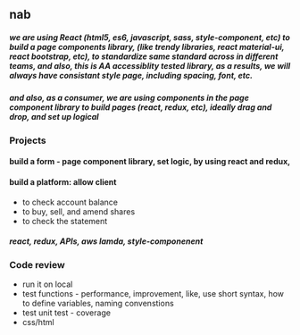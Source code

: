 ## nab

##### we are using React (html5, es6, javascript, sass, style-component, etc) to build a page components library, (like trendy libraries, react material-ui, react bootstrap, etc), to standardize same standard across in different teams, and also, this is AA accessiblity tested library, as a results, we will always have consistant style page, including spacing, font, etc.

##### and also, as a consumer, we are using components in the page component library to build pages (react, redux, etc), ideally drag and drop, and set up logical

### Projects
#### build a form - page component library, set logic, by using react and redux, 
#### build a platform: allow client
- to check account balance
- to buy, sell, and amend shares
- to check the statement
##### react, redux, APIs, aws lamda, style-componenent


### Code review
- run it on local
- test functions - performance, improvement, like, use short syntax, how to define variables, naming convenstions
- test unit test - coverage
- css/html
